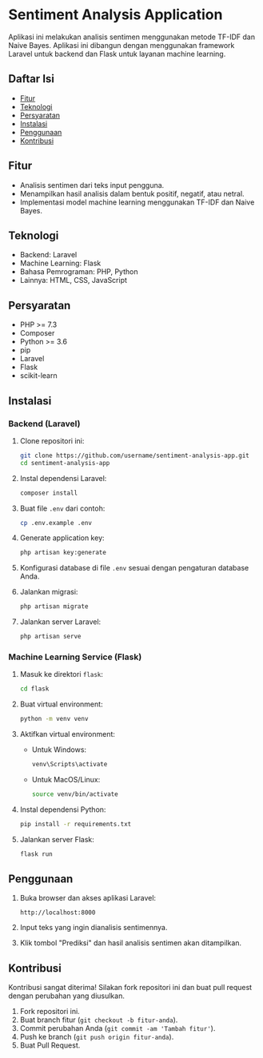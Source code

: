 # Sentiment Analysis Application

Aplikasi ini melakukan analisis sentimen menggunakan metode TF-IDF dan Naive Bayes. Aplikasi ini dibangun dengan menggunakan framework Laravel untuk backend dan Flask untuk layanan machine learning.

## Daftar Isi

- [Fitur](#fitur)
- [Teknologi](#teknologi)
- [Persyaratan](#persyaratan)
- [Instalasi](#instalasi)
- [Penggunaan](#penggunaan)
- [Kontribusi](#kontribusi)   

## Fitur

- Analisis sentimen dari teks input pengguna.
- Menampilkan hasil analisis dalam bentuk positif, negatif, atau netral.
- Implementasi model machine learning menggunakan TF-IDF dan Naive Bayes.

## Teknologi

- Backend: Laravel
- Machine Learning: Flask
- Bahasa Pemrograman: PHP, Python
- Lainnya: HTML, CSS, JavaScript

## Persyaratan

- PHP >= 7.3
- Composer
- Python >= 3.6
- pip
- Laravel
- Flask
- scikit-learn

## Instalasi

### Backend (Laravel)

1. Clone repositori ini:
    ```bash
    git clone https://github.com/username/sentiment-analysis-app.git
    cd sentiment-analysis-app
    ```

2. Instal dependensi Laravel:
    ```bash
    composer install
    ```

3. Buat file `.env` dari contoh:
    ```bash
    cp .env.example .env
    ```

4. Generate application key:
    ```bash
    php artisan key:generate
    ```

5. Konfigurasi database di file `.env` sesuai dengan pengaturan database Anda.

6. Jalankan migrasi:
    ```bash
    php artisan migrate
    ```

7. Jalankan server Laravel:
    ```bash
    php artisan serve
    ```

### Machine Learning Service (Flask)

1. Masuk ke direktori `flask`:
    ```bash
    cd flask
    ```

2. Buat virtual environment:
    ```bash
    python -m venv venv
    ```

3. Aktifkan virtual environment:

    - Untuk Windows:
      ```bash
      venv\Scripts\activate
      ```
    - Untuk MacOS/Linux:
      ```bash
      source venv/bin/activate
      ```

4. Instal dependensi Python:
    ```bash
    pip install -r requirements.txt
    ```

5. Jalankan server Flask:
    ```bash
    flask run
    ```

## Penggunaan

1. Buka browser dan akses aplikasi Laravel:
    ```
    http://localhost:8000
    ```

2. Input teks yang ingin dianalisis sentimennya.

3. Klik tombol "Prediksi" dan hasil analisis sentimen akan ditampilkan.


## Kontribusi

Kontribusi sangat diterima! Silakan fork repositori ini dan buat pull request dengan perubahan yang diusulkan.

1. Fork repositori ini.
2. Buat branch fitur (`git checkout -b fitur-anda`).
3. Commit perubahan Anda (`git commit -am 'Tambah fitur'`).
4. Push ke branch (`git push origin fitur-anda`).
5. Buat Pull Request.

